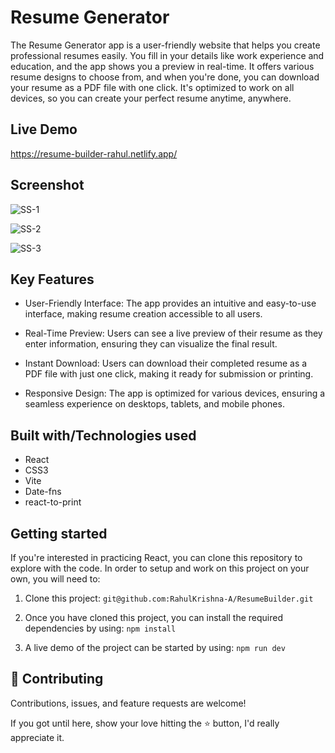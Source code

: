 
# Resume Generator
 
  The Resume Generator app is a user-friendly website that helps you create professional resumes easily. You fill in your details like work experience and education, and the app shows you a preview in real-time. It offers various resume designs to choose from, and when you're done, you can download your resume as a PDF file with one click. It's optimized to work on all devices, so you can create your perfect resume anytime, anywhere.

## Live Demo 

https://resume-builder-rahul.netlify.app/ 

## Screenshot


![SS-1](https://github.com/RahulKrishna-A/ResumeBuilder/assets/109454528/291c4fb5-154a-4191-9116-dcaccc14ba78)


![SS-2](https://github.com/RahulKrishna-A/ResumeBuilder/assets/109454528/9a32daa1-c3e0-4b17-8197-0e3651e8f7cf)


![SS-3](https://github.com/RahulKrishna-A/ResumeBuilder/assets/109454528/470f67ff-648f-408f-9981-f6d2c8d04d6c)




## Key Features
- User-Friendly Interface: The app provides an intuitive and easy-to-use interface, making resume creation accessible to all users.

- Real-Time Preview: Users can see a live preview of their resume as they enter information, ensuring they can visualize the final result.

- Instant Download: Users can download their completed resume as a PDF file with just one click, making it ready for submission or printing.

- Responsive Design: The app is optimized for various devices, ensuring a seamless experience on desktops, tablets, and mobile phones.
## Built with/Technologies used
- React
- CSS3
- Vite
- Date-fns
- react-to-print


## Getting started
If you're interested in practicing React, you can clone this repository to explore with the code.
In order to setup and work on this project on your own, you will need to:

1. Clone this project:
`git@github.com:RahulKrishna-A/ResumeBuilder.git`

2. Once you have cloned this project, you can install the required dependencies by using:
`npm install`

3. A live demo of the project can be started by using:
`npm run dev`
## 🤝 Contributing

Contributions, issues, and feature requests are welcome!

If you got until here, show your love hitting the ⭐️ button, I'd really appreciate it.

